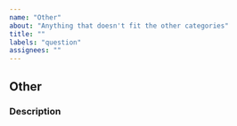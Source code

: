 ```yaml
---
name: "Other"
about: "Anything that doesn't fit the other categories"
title: ""
labels: "question"
assignees: ""
---
```


## Other

### Description

<!-- If the issue doesn't fit any of the categories describe it here -->
